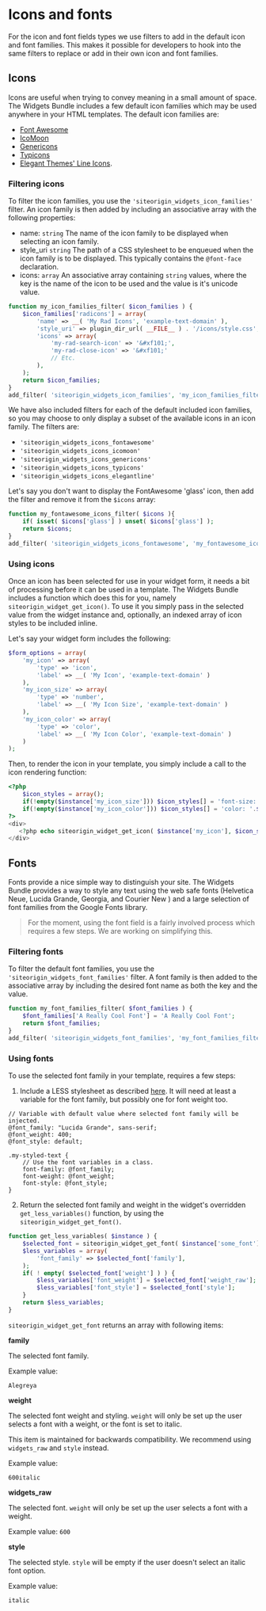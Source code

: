 # Icons and fonts
For the icon and font fields types we use filters to add in the default icon and font families. This makes it possible for developers to hook into the same filters to replace or add in their own icon and font families.

## Icons
Icons are useful when trying to convey meaning in a small amount of space. The Widgets Bundle includes a few default icon families which may be used anywhere in your HTML templates. The default icon families are:
- <a href="http://fortawesome.github.io/Font-Awesome/" target="_blank">Font Awesome</a>
- <a href="https://icomoon.io/" target="_blank">IcoMoon</a>
- <a href="http://genericons.com/" target="_blank">Genericons</a>
- <a href="http://typicons.com/" target="_blank">Typicons</a>
- <a href="http://www.elegantthemes.com/blog/freebie-of-the-week/free-line-style-icons" target="_blank">Elegant Themes' Line Icons</a>.

### Filtering icons
To filter the icon families, you use the `'siteorigin_widgets_icon_families'` filter. An icon family is then added by including an associative array with the following properties:
- name: `string` The name of the icon family to be displayed when selecting an icon family.
- style_uri `string` The path of a CSS stylesheet to be enqueued when the icon family is to be displayed. This typically contains the `@font-face` declaration.
- icons: `array` An associative array containing `string` values, where the key is the name of the icon to be used and the value is it's unicode value.

```php
function my_icon_families_filter( $icon_families ) {
    $icon_families['radicons'] = array(
		'name' => __( 'My Rad Icons', 'example-text-domain' ),
		'style_uri' => plugin_dir_url( __FILE__ ) . '/icons/style.css',
		'icons' => array(
		    'my-rad-search-icon' => '&#xf101;',
		    'my-rad-close-icon' => '&#xf101;'
		    // Etc.
		),
    );
    return $icon_families;
}
add_filter( 'siteorigin_widgets_icon_families', 'my_icon_families_filter' );
```

We have also included filters for each of the default included icon families, so you may choose to only display a subset of the available icons in an icon family. The filters are:
- `'siteorigin_widgets_icons_fontawesome'` 
- `'siteorigin_widgets_icons_icomoon'` 
- `'siteorigin_widgets_icons_genericons'` 
- `'siteorigin_widgets_icons_typicons'` 
- `'siteorigin_widgets_icons_elegantline'` 

Let's say you don't want to display the FontAwesome 'glass' icon, then add the filter and remove it from the `$icons` array:
```php
function my_fontawesome_icons_filter( $icons ){
    if( isset( $icons['glass'] ) unset( $icons['glass'] );
    return $icons;
}
add_filter( 'siteorigin_widgets_icons_fontawesome', 'my_fontawesome_icons_filter' );
```

### Using icons
Once an icon has been selected for use in your widget form, it needs a bit of processing before it can be used in a template. The Widgets Bundle includes a function which does this for you, namely `siteorigin_widget_get_icon()`. To use it you simply pass in the selected value from the widget instance and, optionally, an indexed array of icon styles to be included inline.

Let's say your widget form includes the following:
```php
$form_options = array(
    'my_icon' => array(
        'type' => 'icon',
        'label' => __( 'My Icon', 'example-text-domain' )
    ),
    'my_icon_size' => array(
        'type' => 'number',
        'label' => __( 'My Icon Size', 'example-text-domain' )
    ),
    'my_icon_color' => array(
        'type' => 'color',
        'label' => __( 'My Icon Color', 'example-text-domain' )
    )
);
```

Then, to render the icon in your template, you simply include a call to the icon rendering function:
```php
<?php
    $icon_styles = array();
    if(!empty($instance['my_icon_size'])) $icon_styles[] = 'font-size: '.intval($instance['my_icon_size']).'px';
    if(!empty($instance['my_icon_color'])) $icon_styles[] = 'color: '.$instance['my_icon_color'];
?>
<div>
   <?php echo siteorigin_widget_get_icon( $instance['my_icon'], $icon_styles ); ?>
</div>
```
 
## Fonts
Fonts provide a nice simple way to distinguish your site. The Widgets Bundle provides a way to style any text using the web safe fonts (Helvetica Neue, Lucida Grande, Georgia, and Courier New ) and a large selection of font families from the Google Fonts library.

>For the moment, using the font field is a fairly involved process which requires a few steps. We are working on simplifying this.
 
### Filtering fonts
To filter the default font families, you use the `'siteorigin_widgets_font_families'` filter. A font family is then added to the associative array by including the desired font name as both the key and the value. 

```php
function my_font_families_filter( $font_families ) {
    $font_families['A Really Cool Font'] = 'A Really Cool Font';
    return $font_families;
}
add_filter( 'siteorigin_widgets_font_families', 'my_font_families_filter' );
```
 
### Using fonts
To use the selected font family in your template, requires a few steps:

1) Include a LESS stylesheet as described [here](../templating/less-stylesheets.md). It will need at least a variable for the font family, but possibly one for font weight too.
```less
// Variable with default value where selected font family will be injected.
@font_family: "Lucida Grande", sans-serif;
@font_weight: 400;
@font_style: default;

.my-styled-text {
	// Use the font variables in a class.
	font-family: @font_family;
	font-weight: @font_weight;
	font-style: @font_style;
}
```

2. Return the selected font family and weight in the widget's overridden `get_less_variables()` function, by using the `siteorigin_widget_get_font()`.

```php
function get_less_variables( $instance ) {
    $selected_font = siteorigin_widget_get_font( $instance['some_font'] );
    $less_variables = array(
        'font_family' => $selected_font['family'],
    );
    if( ! empty( $selected_font['weight'] ) ) {
        $less_variables['font_weight'] = $selected_font['weight_raw'];
        $less_variables['font_style'] = $selected_font['style'];
    }
    return $less_variables;
}
```

`siteorigin_widget_get_font` returns an array with following items:

**family**

The selected font family.

Example value:

`Alegreya`

**weight**

The selected font weight and styling. `weight` will only be set up the user selects a font with a weight, or the font is set to italic.

This item is maintained for backwards compatibility. We recommend using `widgets_raw` and `style` instead.

Example value:

`600italic`

**widgets_raw**

The selected font. `weight` will only be set up the user selects a font with a weight.

Example value:
`600`

**style**

The selected style. `style` will be empty if the user doesn't select an italic font option.

Example value:

`italic`

